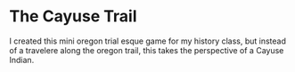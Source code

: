 # The Cayuse Trail
I created this mini oregon trial esque game for my history class, but instead of a travelere along the oregon trail, this takes the perspective of a Cayuse Indian.
